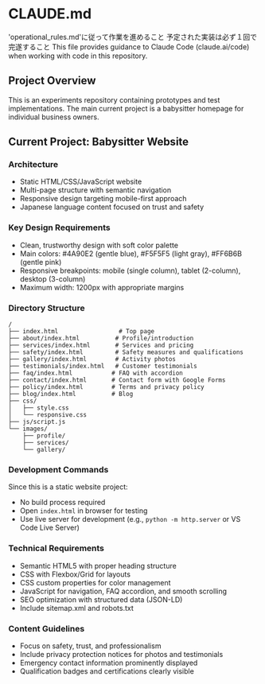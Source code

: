 # CLAUDE.md

'operational_rules.md'に従って作業を進めること
予定された実装は必ず１回で完遂すること
This file provides guidance to Claude Code (claude.ai/code) when working with code in this repository.

## Project Overview

This is an experiments repository containing prototypes and test implementations. The main current project is a babysitter homepage for individual business owners.

## Current Project: Babysitter Website

### Architecture
- Static HTML/CSS/JavaScript website
- Multi-page structure with semantic navigation
- Responsive design targeting mobile-first approach
- Japanese language content focused on trust and safety

### Key Design Requirements
- Clean, trustworthy design with soft color palette
- Main colors: #4A90E2 (gentle blue), #F5F5F5 (light gray), #FF6B6B (gentle pink)
- Responsive breakpoints: mobile (single column), tablet (2-column), desktop (3-column)
- Maximum width: 1200px with appropriate margins

### Directory Structure
```
/
├── index.html                 # Top page
├── about/index.html          # Profile/introduction
├── services/index.html       # Services and pricing
├── safety/index.html         # Safety measures and qualifications
├── gallery/index.html        # Activity photos
├── testimonials/index.html   # Customer testimonials
├── faq/index.html           # FAQ with accordion
├── contact/index.html       # Contact form with Google Forms
├── policy/index.html        # Terms and privacy policy
├── blog/index.html          # Blog
├── css/
│   ├── style.css
│   └── responsive.css
├── js/script.js
└── images/
    ├── profile/
    ├── services/
    └── gallery/
```

### Development Commands
Since this is a static website project:
- No build process required
- Open `index.html` in browser for testing
- Use live server for development (e.g., `python -m http.server` or VS Code Live Server)

### Technical Requirements
- Semantic HTML5 with proper heading structure
- CSS with Flexbox/Grid for layouts
- CSS custom properties for color management
- JavaScript for navigation, FAQ accordion, and smooth scrolling
- SEO optimization with structured data (JSON-LD)
- Include sitemap.xml and robots.txt

### Content Guidelines
- Focus on safety, trust, and professionalism
- Include privacy protection notices for photos and testimonials
- Emergency contact information prominently displayed
- Qualification badges and certifications clearly visible